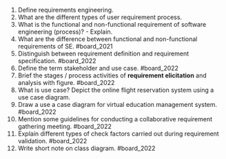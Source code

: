 1. Define requirements engineering.
2. What are the different types of user requirement process.
3. What is the functional and non-functional requirement of software engineering (process)? - Explain.
4. What are the difference between functional and non-functional requirements of SE. #board_2021 
5. Distinguish between requirement definition and requirement specification. #board_2022 
6. Define the term stakeholder and use case. #board_2022 
7. Brief the stages / process activities of **requirement elicitation** and analysis with figure. #board_2022 
8. What is use case? Depict the online flight reservation system using a use case diagram.
9. Draw a use a case diagram for virtual education management system. #board_2022 
10. Mention some guidelines for conducting a collaborative requirement gathering meeting. #board_2022 
11. Explain different types of check factors carried out during requirement validation. #board_2022 
12. Write short note on class diagram. #board_2022 